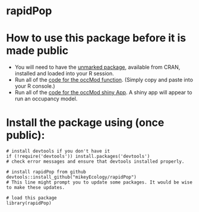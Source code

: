 # rapidPop

# How to use this package before it is made public
- You will need to have the [unmarked package](https://cran.r-project.org/web/packages/unmarked/unmarked.pdf), available from CRAN, installed and loaded into your R session. 
- Run all of the [code for the occMod function](https://github.com/mikeyEcology/rapidPop/blob/master/R/occMod.R). (Simply copy and paste into your R console.)
- Run all of the [code for the occMod shiny App](https://github.com/mikeyEcology/rapidPop/blob/master/R/occMod_shiny.R). A shiny app will appear to run an occupancy model. 


# Install the package using (once public):
```
# install devtools if you don't have it
if (!require('devtools')) install.packages('devtools')
# check error messages and ensure that devtools installed properly. 

# install rapidPop from github
devtools::install_github("mikeyEcology/rapidPop") 
# This line might prompt you to update some packages. It would be wise to make these updates. 

# load this package
library(rapidPop)
```

